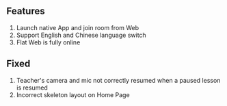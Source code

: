 ## Features

1. Launch native App and join room from Web
2. Support English and Chinese language switch
3. Flat Web is fully online

## Fixed

1. Teacher's camera and mic not correctly resumed when a paused lesson is resumed
2. Incorrect skeleton layout on Home Page
